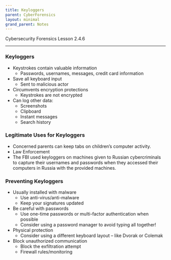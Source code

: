 ```yaml
---
title: Keyloggers
parent: CyberForensics 
layout: minimal
grand_parent: Notes
---
```

Cybersecurity Forensics Lesson 2.4.6
___
### Keyloggers  
- Keystrokes contain valuable information  
	- Passwords, usernames, messages, credit card information  
- Save all keyboard input  
	- Sent to malicious actor  
- Circumvents encryption protections  
	- Keystrokes are not encrypted  
- Can log other data:  
	- Screenshots  
	- Clipboard  
	- Instant messages  
	- Search history

### Legitimate Uses for Keyloggers
- Concerned parents can keep tabs on children’s computer activity.  
- Law Enforcement  
- The FBI used keyloggers on machines given to Russian cybercriminals to capture their usernames and passwords when they accessed their computers in Russia with the provided machines.

### Preventing Keyloggers  
- Usually installed with malware  
	- Use anti-virus/anti-malware  
	- Keep your signatures updated  
- Be careful with passwords  
	- Use one-time passwords or multi-factor authentication when possible  
	- Consider using a password manager to avoid typing all together!  
- Physical protection  
	- Consider using a different keyboard layout – like Dvorak or Colemak  
- Block unauthorized communication  
	- Block the exfiltration attempt  
	- Firewall rules/monitoring